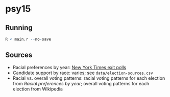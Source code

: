 # psy15

## Running

```r
R < main.r --no-save
```

## Sources

- Racial preferences by year: [New York Times exit polls](http://www.nytimes.com/interactive/2014/11/04/us/politics/2014-exit-polls.html)
- Candidate support by race: varies; see `data/election-sources.csv`
- Racial vs. overall voting patterns: racial voting patterns for each election from _Racial preferences by year_; overall voting patterns for each election from Wikipedia
